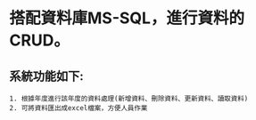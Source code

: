 # 搭配資料庫MS-SQL，進行資料的CRUD。
## 系統功能如下:

```
1. 根據年度進行該年度的資料處理(新增資料、刪除資料、更新資料、讀取資料)
2. 可將資料匯出成excel檔案，方便人員作業

```
